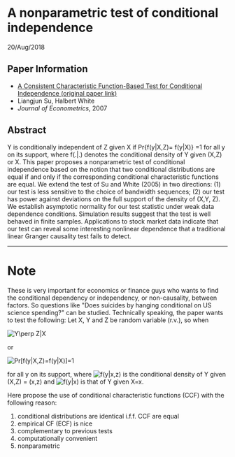 # A nonparametric test of conditional independence
20/Aug/2018

## Paper Information
- [A Consistent Characteristic Function-Based Test for Conditional Independence (original paper link)](https://www.sciencedirect.com/science/article/pii/S0304407606002375)
- Liangjun Su, Halbert White
- _Journal of Econometrics_, 2007

## Abstract
Y is conditionally independent of Z given X if Pr{f(y|X,Z)= f(y|X)} =1 for all y on its support,
where f(.|.) denotes the conditional density of Y given (X,Z) or X. This paper proposes a nonparametric test of conditional independence based on the notion that two conditional distributions are equal if and only if the corresponding conditional characteristic functions are equal. We extend the test of Su and White (2005) in two directions: (1) our test is less sensitive to the choice of bandwidth sequences; (2) our test has power against deviations on the full support of the density of (X,Y, Z). We establish asymptotic normality for our test statistic under weak data dependence conditions. Simulation results suggest that the test is well behaved in finite samples. Applications to stock market data indicate that our test can reveal some interesting nonlinear dependence that a traditional linear Granger causality test fails to detect.

---

# Note
These is very important for economics or finance guys who wants to find the conditional dependency or independency, or non-causality, between factors. So questions like "Does suicides by hanging conditional on US science spending?" can be studied.
Technically speaking, the paper wants to test the following: Let X, Y and Z be random variable (r.v.), so when 

<img src="https://latex.codecogs.com/gif.latex?Y\perp&space;Z|X" title="Y\perp Z|X" />

or 

<img src="https://latex.codecogs.com/gif.latex?Pr[f(y|X,Z)=f(y|X)]=1" title="Pr[f(y|X,Z)=f(y|X)]=1" />

for all y on its support, where <img src="https://latex.codecogs.com/gif.latex?\inline&space;f(y|x,z)" title="f(y|x,z)" /> is the conditional density of Y given (X,Z) = (x,z) and <img src="https://latex.codecogs.com/gif.latex?\inline&space;f(y|x)" title="f(y|x)" /> is that of Y given X=x.

Here propose the use of conditional characteristic functions (CCF) with the following reason:
1. conditional distributions are identical i.f.f. CCF are equal
2. empirical CF (ECF) is nice
3. complementary to previous tests
4. computationally convenient
5. nonparametric


